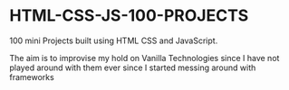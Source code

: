 # HTML-CSS-JS-100-PROJECTS

100 mini Projects built using HTML CSS and JavaScript.

The aim is to improvise my hold on Vanilla Technologies since I have not played around with them ever since I started messing around with frameworks
